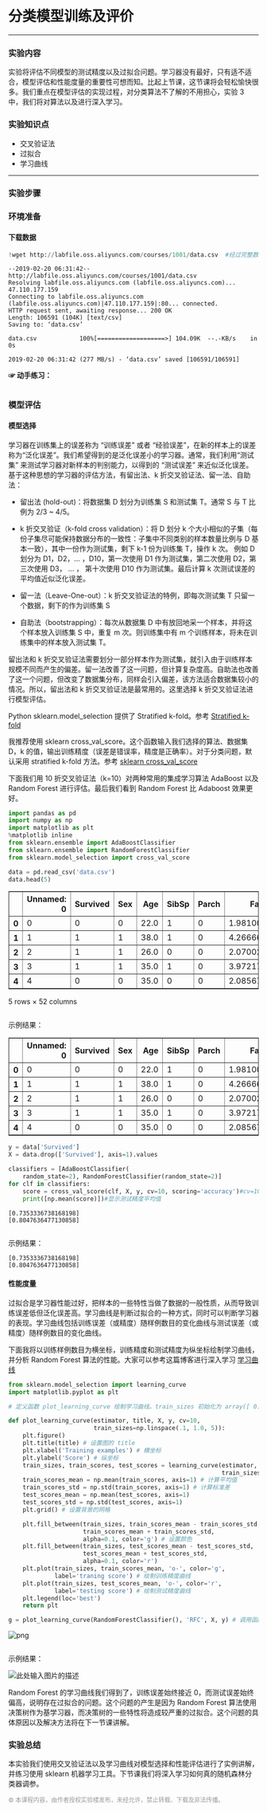 
# 分类模型训练及评价

---

### 实验内容

实验将评估不同模型的测试精度以及过拟合问题。学习器没有最好，只有适不适合，模型评估和性能度量的重要性可想而知。比起上节课，这节课将会轻松愉快很多。我们重点在模型评估的实现过程，对分类算法不了解的不用担心，实验 3 中，我们将对算法以及进行深入学习。

### 实验知识点

*   交叉验证法
*   过拟合
*   学习曲线

---

### 实验步骤

### 环境准备

#### 下载数据


```python
!wget http://labfile.oss.aliyuncs.com/courses/1001/data.csv  #经过完整数据清洗后的数据
```

    --2019-02-20 06:31:42--  http://labfile.oss.aliyuncs.com/courses/1001/data.csv
    Resolving labfile.oss.aliyuncs.com (labfile.oss.aliyuncs.com)... 47.110.177.159
    Connecting to labfile.oss.aliyuncs.com (labfile.oss.aliyuncs.com)|47.110.177.159|:80... connected.
    HTTP request sent, awaiting response... 200 OK
    Length: 106591 (104K) [text/csv]
    Saving to: ‘data.csv’
    
    data.csv            100%[===================>] 104.09K  --.-KB/s    in 0s      
    
    2019-02-20 06:31:42 (277 MB/s) - ‘data.csv’ saved [106591/106591]
    


**☞ 动手练习：**


```python

```

### 模型评估

#### 模型选择

学习器在训练集上的误差称为 “训练误差” 或者 “经验误差”，在新的样本上的误差称为“泛化误差”。我们希望得到的是泛化误差小的学习器。通常，我们利用“测试集” 来测试学习器对新样本的判别能力，以得到的 “测试误差” 来近似泛化误差。基于这种思想的学习器的评估方法，有留出法、k 折交叉验证法、留一法、自助法：

*   留出法 (hold-out)：将数据集 D 划分为训练集 S 和测试集 T。通常 S 与 T 比例为 2/3 ~ 4/5。

*   k 折交叉验证（k-fold cross validation）：将 D 划分 k 个大小相似的子集（每份子集尽可能保持数据分布的一致性：子集中不同类别的样本数量比例与 D 基本一致），其中一份作为测试集，剩下 k-1 份为训练集 T，操作 k 次。 例如 D 划分为 D1，D2，... ，D10，第一次使用 D1 作为测试集，第二次使用 D2，第三次使用 D3， ... ， 第十次使用 D10 作为测试集。最后计算 k 次测试误差的平均值近似泛化误差。

*   留一法（Leave-One-out）：k 折交叉验证法的特例，即每次测试集 T 只留一个数据，剩下的作为训练集 S

*   自助法（bootstrapping）：每次从数据集 D 中有放回地采一个样本，并将这个样本放入训练集 S 中，重复 m 次。则训练集中有 m 个训练样本，将未在训练集中的样本放入测试集 T。

留出法和 k 折交叉验证法需要划分一部分样本作为测试集，就引入由于训练样本规模不同而产生的偏差。留一法改善了这一问题，但计算复杂度高。自助法也改善了这一个问题，但改变了数据集分布，同样会引入偏差，该方法适合数据集较小的情况。所以，留出法和 k 折交叉验证法是最常用的。这里选择 k 折交叉验证法进行模型评估。

Python sklearn.model_selection 提供了 Stratified k-fold。参考 [Stratified k-fold](http://scikit-learn.org/stable/modules/generated/sklearn.model_selection.StratifiedKFold.html#sklearn.model_selection.StratifiedKFold)

我推荐使用 sklearn cross_val_score。这个函数输入我们选择的算法、数据集 D，k 的值，输出训练精度（误差是错误率，精度是正确率）。对于分类问题，默认采用 stratified k-fold 方法。参考 [sklearn cross_val_score](http://scikit-learn.org/stable/modules/generated/sklearn.model_selection.cross_val_score.html#sklearn.model_selection.cross_val_score)

下面我们用 10 折交叉验证法（k=10）对两种常用的集成学习算法 AdaBoost 以及 Random Forest 进行评估。最后我们看到 Random Forest 比 Adaboost 效果更好。


```python
import pandas as pd
import numpy as np
import matplotlib as plt
%matplotlib inline
from sklearn.ensemble import AdaBoostClassifier
from sklearn.ensemble import RandomForestClassifier
from sklearn.model_selection import cross_val_score

data = pd.read_csv('data.csv')
data.head(5)
```




<div>
<style scoped>
    .dataframe tbody tr th:only-of-type {
        vertical-align: middle;
    }

    .dataframe tbody tr th {
        vertical-align: top;
    }

    .dataframe thead th {
        text-align: right;
    }
</style>
<table border="1" class="dataframe">
  <thead>
    <tr style="text-align: right;">
      <th></th>
      <th>Unnamed: 0</th>
      <th>Survived</th>
      <th>Sex</th>
      <th>Age</th>
      <th>SibSp</th>
      <th>Parch</th>
      <th>Fare</th>
      <th>Pc_1</th>
      <th>Pc_2</th>
      <th>Pc_3</th>
      <th>...</th>
      <th>T_SOPP</th>
      <th>T_SOTONO2</th>
      <th>T_SOTONOQ</th>
      <th>T_SP</th>
      <th>T_STONO</th>
      <th>T_STONO2</th>
      <th>T_SWPP</th>
      <th>T_WC</th>
      <th>T_WEP</th>
      <th>T_X</th>
    </tr>
  </thead>
  <tbody>
    <tr>
      <th>0</th>
      <td>0</td>
      <td>0</td>
      <td>0</td>
      <td>22.0</td>
      <td>1</td>
      <td>0</td>
      <td>1.981001</td>
      <td>0</td>
      <td>0</td>
      <td>1</td>
      <td>...</td>
      <td>0</td>
      <td>0</td>
      <td>0</td>
      <td>0</td>
      <td>0</td>
      <td>0</td>
      <td>0</td>
      <td>0</td>
      <td>0</td>
      <td>0</td>
    </tr>
    <tr>
      <th>1</th>
      <td>1</td>
      <td>1</td>
      <td>1</td>
      <td>38.0</td>
      <td>1</td>
      <td>0</td>
      <td>4.266662</td>
      <td>1</td>
      <td>0</td>
      <td>0</td>
      <td>...</td>
      <td>0</td>
      <td>0</td>
      <td>0</td>
      <td>0</td>
      <td>0</td>
      <td>0</td>
      <td>0</td>
      <td>0</td>
      <td>0</td>
      <td>0</td>
    </tr>
    <tr>
      <th>2</th>
      <td>2</td>
      <td>1</td>
      <td>1</td>
      <td>26.0</td>
      <td>0</td>
      <td>0</td>
      <td>2.070022</td>
      <td>0</td>
      <td>0</td>
      <td>1</td>
      <td>...</td>
      <td>0</td>
      <td>0</td>
      <td>0</td>
      <td>0</td>
      <td>0</td>
      <td>1</td>
      <td>0</td>
      <td>0</td>
      <td>0</td>
      <td>0</td>
    </tr>
    <tr>
      <th>3</th>
      <td>3</td>
      <td>1</td>
      <td>1</td>
      <td>35.0</td>
      <td>1</td>
      <td>0</td>
      <td>3.972177</td>
      <td>1</td>
      <td>0</td>
      <td>0</td>
      <td>...</td>
      <td>0</td>
      <td>0</td>
      <td>0</td>
      <td>0</td>
      <td>0</td>
      <td>0</td>
      <td>0</td>
      <td>0</td>
      <td>0</td>
      <td>1</td>
    </tr>
    <tr>
      <th>4</th>
      <td>4</td>
      <td>0</td>
      <td>0</td>
      <td>35.0</td>
      <td>0</td>
      <td>0</td>
      <td>2.085672</td>
      <td>0</td>
      <td>0</td>
      <td>1</td>
      <td>...</td>
      <td>0</td>
      <td>0</td>
      <td>0</td>
      <td>0</td>
      <td>0</td>
      <td>0</td>
      <td>0</td>
      <td>0</td>
      <td>0</td>
      <td>1</td>
    </tr>
  </tbody>
</table>
<p>5 rows × 52 columns</p>
</div>




```python

```

示例结果：

<table border="1" class="dataframe">
  <thead>
    <tr style="text-align: right;">
      <th></th>
      <th>Unnamed: 0</th>
      <th>Survived</th>
      <th>Sex</th>
      <th>Age</th>
      <th>SibSp</th>
      <th>Parch</th>
      <th>Fare</th>
      <th>Pc_1</th>
      <th>Pc_2</th>
      <th>Pc_3</th>
      <th>...</th>
      <th>T_SOPP</th>
      <th>T_SOTONO2</th>
      <th>T_SOTONOQ</th>
      <th>T_SP</th>
      <th>T_STONO</th>
      <th>T_STONO2</th>
      <th>T_SWPP</th>
      <th>T_WC</th>
      <th>T_WEP</th>
      <th>T_X</th>
    </tr>
  </thead>
  <tbody>
    <tr>
      <th>0</th>
      <td>0</td>
      <td>0</td>
      <td>0</td>
      <td>22.0</td>
      <td>1</td>
      <td>0</td>
      <td>1.981001</td>
      <td>0</td>
      <td>0</td>
      <td>1</td>
      <td>...</td>
      <td>0</td>
      <td>0</td>
      <td>0</td>
      <td>0</td>
      <td>0</td>
      <td>0</td>
      <td>0</td>
      <td>0</td>
      <td>0</td>
      <td>0</td>
    </tr>
    <tr>
      <th>1</th>
      <td>1</td>
      <td>1</td>
      <td>1</td>
      <td>38.0</td>
      <td>1</td>
      <td>0</td>
      <td>4.266662</td>
      <td>1</td>
      <td>0</td>
      <td>0</td>
      <td>...</td>
      <td>0</td>
      <td>0</td>
      <td>0</td>
      <td>0</td>
      <td>0</td>
      <td>0</td>
      <td>0</td>
      <td>0</td>
      <td>0</td>
      <td>0</td>
    </tr>
    <tr>
      <th>2</th>
      <td>2</td>
      <td>1</td>
      <td>1</td>
      <td>26.0</td>
      <td>0</td>
      <td>0</td>
      <td>2.070022</td>
      <td>0</td>
      <td>0</td>
      <td>1</td>
      <td>...</td>
      <td>0</td>
      <td>0</td>
      <td>0</td>
      <td>0</td>
      <td>0</td>
      <td>1</td>
      <td>0</td>
      <td>0</td>
      <td>0</td>
      <td>0</td>
    </tr>
    <tr>
      <th>3</th>
      <td>3</td>
      <td>1</td>
      <td>1</td>
      <td>35.0</td>
      <td>1</td>
      <td>0</td>
      <td>3.972177</td>
      <td>1</td>
      <td>0</td>
      <td>0</td>
      <td>...</td>
      <td>0</td>
      <td>0</td>
      <td>0</td>
      <td>0</td>
      <td>0</td>
      <td>0</td>
      <td>0</td>
      <td>0</td>
      <td>0</td>
      <td>1</td>
    </tr>
    <tr>
      <th>4</th>
      <td>4</td>
      <td>0</td>
      <td>0</td>
      <td>35.0</td>
      <td>0</td>
      <td>0</td>
      <td>2.085672</td>
      <td>0</td>
      <td>0</td>
      <td>1</td>
      <td>...</td>
      <td>0</td>
      <td>0</td>
      <td>0</td>
      <td>0</td>
      <td>0</td>
      <td>0</td>
      <td>0</td>
      <td>0</td>
      <td>0</td>
      <td>1</td>
    </tr>
  </tbody>
</table>


```python
y = data['Survived']
X = data.drop(['Survived'], axis=1).values

classifiers = [AdaBoostClassifier(
    random_state=2), RandomForestClassifier(random_state=2)]
for clf in classifiers:
    score = cross_val_score(clf, X, y, cv=10, scoring='accuracy')#cv=10：10 折交叉验证法，scoring='accuracy'：返回测试精度
    print([np.mean(score)])#显示测试精度平均值
```

    [0.7353336738168198]
    [0.8047636477130858]



```python

```

示例结果：

```
[0.7353336738168198]
[0.8047636477130858]
```

#### 性能度量

过拟合是学习器性能过好，把样本的一些特性当做了数据的一般性质，从而导致训练误差低但泛化误差高。学习曲线是判断过拟合的一种方式，同时可以判断学习器的表现。学习曲线包括训练误差（或精度）随样例数目的变化曲线与测试误差（或精度）随样例数目的变化曲线。

下面我将以训练样例数目为横坐标，训练精度和测试精度为纵坐标绘制学习曲线，并分析 Random Forest 算法的性能。大家可以参考这篇博客进行深入学习 [学习曲线](https://www.cnblogs.com/llhthinker/p/5399827.html)


```python
from sklearn.model_selection import learning_curve
import matplotlib.pyplot as plt

# 定义函数 plot_learning_curve 绘制学习曲线。train_sizes 初始化为 array([ 0.1  ,  0.325,  0.55 ,  0.775,  1\.   ]),cv 初始化为 10，以后调用函数时不再输入这两个变量

def plot_learning_curve(estimator, title, X, y, cv=10,
                        train_sizes=np.linspace(.1, 1.0, 5)):
    plt.figure()
    plt.title(title) # 设置图的 title
    plt.xlabel('Training examples') # 横坐标
    plt.ylabel('Score') # 纵坐标
    train_sizes, train_scores, test_scores = learning_curve(estimator, X, y, cv=cv,
                                                            train_sizes=train_sizes) 
    train_scores_mean = np.mean(train_scores, axis=1) # 计算平均值
    train_scores_std = np.std(train_scores, axis=1) # 计算标准差
    test_scores_mean = np.mean(test_scores, axis=1)
    test_scores_std = np.std(test_scores, axis=1)
    plt.grid() # 设置背景的网格

    plt.fill_between(train_sizes, train_scores_mean - train_scores_std,
                     train_scores_mean + train_scores_std,
                     alpha=0.1, color='g') # 设置颜色
    plt.fill_between(train_sizes, test_scores_mean - test_scores_std,
                     test_scores_mean + test_scores_std,
                     alpha=0.1, color='r')
    plt.plot(train_sizes, train_scores_mean, 'o-', color='g',
             label='traning score') # 绘制训练精度曲线
    plt.plot(train_sizes, test_scores_mean, 'o-', color='r',
             label='testing score') # 绘制测试精度曲线
    plt.legend(loc='best')
    return plt

g = plot_learning_curve(RandomForestClassifier(), 'RFC', X, y) # 调用函数 plot_learning_curve 绘制随机森林学习器学习曲线
```


![png](output_32_0.png)



```python

```

示例结果：

![此处输入图片的描述](https://doc.shiyanlou.com/document-uid245411labid7970timestamp1534838690278.png)

Random Forest 的学习曲线我们得到了，训练误差始终接近 0，而测试误差始终偏高，说明存在过拟合的问题。这个问题的产生是因为 Random Forest 算法使用决策树作为基学习器，而决策树的一些特性将造成较严重的过拟合。这个问题的具体原因以及解决方法将在下一节课讲解。

### 实验总结

本实验我们使用交叉验证法以及学习曲线对模型选择和性能评估进行了实例讲解，并练习使用 sklearn 机器学习工具。下节课我们将深入学习如何真的随机森林分类器调参。

<div style="color: #999;font-size: 12px;">©️ 本课程内容，由作者授权实验楼发布，未经允许，禁止转载、下载及非法传播。</div>
